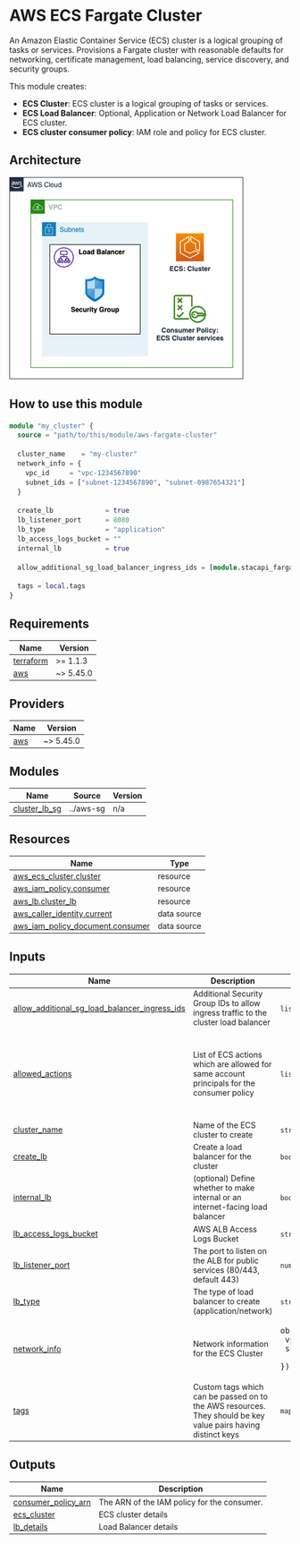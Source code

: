 # AWS ECS Fargate Cluster

An Amazon Elastic Container Service (ECS) cluster is a logical grouping of tasks or services. Provisions a Fargate cluster with reasonable defaults for networking, certificate management, load balancing, service discovery, and security groups.

This module creates:

- **ECS Cluster**: ECS cluster is a logical grouping of tasks or services.
- **ECS Load Balancer**: Optional, Application or Network Load Balancer for ECS cluster.
- **ECS cluster consumer policy**: IAM role and policy for ECS cluster.

## Architecture

![Architecture](./images/cluster.png)

## How to use this module

```terraform
module "my_cluster" {
  source = "path/to/this/module/aws-fargate-cluster"

  cluster_name    = "my-cluster"
  network_info = {
    vpc_id     = "vpc-1234567890"
    subnet_ids = ["subnet-1234567890", "subnet-0987654321"]
  }

  create_lb             = true
  lb_listener_port      = 8080
  lb_type               = "application"
  lb_access_logs_bucket = ""
  internal_lb           = true

  allow_additional_sg_load_balancer_ingress_ids = [module.stacapi_fargate_service.service_security_group_id]

  tags = local.tags
}
```

<!-- BEGIN_TF_DOCS -->
## Requirements

| Name | Version |
|------|---------|
| <a name="requirement_terraform"></a> [terraform](#requirement\_terraform) | >= 1.1.3 |
| <a name="requirement_aws"></a> [aws](#requirement\_aws) | ~> 5.45.0 |

## Providers

| Name | Version |
|------|---------|
| <a name="provider_aws"></a> [aws](#provider\_aws) | ~> 5.45.0 |

## Modules

| Name | Source | Version |
|------|--------|---------|
| <a name="module_cluster_lb_sg"></a> [cluster\_lb\_sg](#module\_cluster\_lb\_sg) | ../aws-sg | n/a |

## Resources

| Name | Type |
|------|------|
| [aws_ecs_cluster.cluster](https://registry.terraform.io/providers/hashicorp/aws/latest/docs/resources/ecs_cluster) | resource |
| [aws_iam_policy.consumer](https://registry.terraform.io/providers/hashicorp/aws/latest/docs/resources/iam_policy) | resource |
| [aws_lb.cluster_lb](https://registry.terraform.io/providers/hashicorp/aws/latest/docs/resources/lb) | resource |
| [aws_caller_identity.current](https://registry.terraform.io/providers/hashicorp/aws/latest/docs/data-sources/caller_identity) | data source |
| [aws_iam_policy_document.consumer](https://registry.terraform.io/providers/hashicorp/aws/latest/docs/data-sources/iam_policy_document) | data source |

## Inputs

| Name | Description | Type | Default | Required |
|------|-------------|------|---------|:--------:|
| <a name="input_allow_additional_sg_load_balancer_ingress_ids"></a> [allow\_additional\_sg\_load\_balancer\_ingress\_ids](#input\_allow\_additional\_sg\_load\_balancer\_ingress\_ids) | Additional Security Group IDs to allow ingress traffic to the cluster load balancer | `list(string)` | `[]` | no |
| <a name="input_allowed_actions"></a> [allowed\_actions](#input\_allowed\_actions) | List of ECS actions which are allowed for same account principals for the consumer policy | `list(string)` | <pre>[<br>  "ecs:DescribeTaskDefinition",<br>  "ecs:RegisterTaskDefinition",<br>  "ecs:UpdateService",<br>  "ecs:RunTask"<br>]</pre> | no |
| <a name="input_cluster_name"></a> [cluster\_name](#input\_cluster\_name) | Name of the ECS cluster to create | `string` | n/a | yes |
| <a name="input_create_lb"></a> [create\_lb](#input\_create\_lb) | Create a load balancer for the cluster | `bool` | `false` | no |
| <a name="input_internal_lb"></a> [internal\_lb](#input\_internal\_lb) | (optional) Define whether to make internal or an internet-facing load balancer | `bool` | `true` | no |
| <a name="input_lb_access_logs_bucket"></a> [lb\_access\_logs\_bucket](#input\_lb\_access\_logs\_bucket) | AWS ALB Access Logs Bucket | `string` | `""` | no |
| <a name="input_lb_listener_port"></a> [lb\_listener\_port](#input\_lb\_listener\_port) | The port to listen on the ALB for public services (80/443, default 443) | `number` | `443` | no |
| <a name="input_lb_type"></a> [lb\_type](#input\_lb\_type) | The type of load balancer to create (application/network) | `string` | n/a | yes |
| <a name="input_network_info"></a> [network\_info](#input\_network\_info) | Network information for the ECS Cluster | <pre>object({<br>    vpc_id     = string<br>    subnet_ids = list(string)<br>  })</pre> | n/a | yes |
| <a name="input_tags"></a> [tags](#input\_tags) | Custom tags which can be passed on to the AWS resources. They should be key value pairs having distinct keys | `map(string)` | `{}` | no |

## Outputs

| Name | Description |
|------|-------------|
| <a name="output_consumer_policy_arn"></a> [consumer\_policy\_arn](#output\_consumer\_policy\_arn) | The ARN of the IAM policy for the consumer. |
| <a name="output_ecs_cluster"></a> [ecs\_cluster](#output\_ecs\_cluster) | ECS cluster details |
| <a name="output_lb_details"></a> [lb\_details](#output\_lb\_details) | Load Balancer details |
<!-- END_TF_DOCS -->